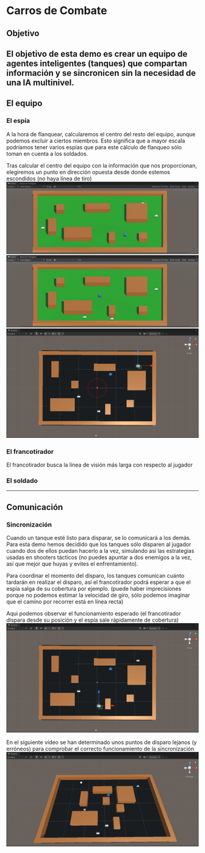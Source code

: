 # Carros de Combate
## Objetivo
El objetivo de esta demo es crear un equipo de agentes inteligentes (tanques) que compartan información y se sincronicen sin la necesidad de una IA multinivel.
---
## El equipo
### El espía
A la hora de flanquear, calcularemos el centro del resto del equipo, aunque podemos excluir a ciertos miembros. Esto significa que a mayor escala podríamos tener varios espías que para este cálculo de flanqueo sólo toman en cuenta a los soldados.

Tras calcular el centro del equipo con la información que nos proporcionan, elegiremos un punto en dirección opuesta desde donde estemos escondidos (no haya línea de tiro)
![EjEspia1](Recursos/Espia1.gif)
![EjEspia2](Recursos/Espia2.gif)
![EjEspia3](Recursos/EspiaGizmo.gif)

### El francotirador
El francotirador busca la línea de visión más larga con respecto al jugador

### El soldado

---
## Comunicación
### Sincronización
Cuando un tanque esté listo para disparar, se lo comunicará a los demás. Para esta demo hemos decidido que los tanques sólo disparen al jugador cuando dos de ellos puedan hacerlo a la vez, simulando así las estrategias usadas en shooters tácticos (no puedes apuntar a dos enemigos a la vez, así que mejor que huyas y evites el enfrentamiento).

Para coordinar el momento del disparo, los tanques comunican cuánto tardarán en realizar el disparo, así el francotirador podrá esperar a que el espía salga de su cobertura por ejemplo. (puede haber imprecisiones porque no podemos estimar la velocidad de giro, sólo podemos imaginar que el camino por recorrer está en línea recta)

Aqui podemos observar el funcionamiento esperado (el francotirador dispara desde su posición y el espía sale rápidamente de cobertura)
![EjSincro2](Recursos/Sincro2.gif)

En el siguiente vídeo se han determinado unos puntos de disparo lejanos (y erróneos) para comprobar el correcto funcionamiento de la sincronización
![EjSincro1](Recursos/Sincro1.gif)